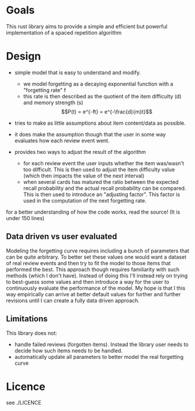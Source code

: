 # Goals
This rust library aims to provide a simple and efficient but powerful implementation of a spaced repetition algorithm

# Design
- simple model that is easy to understand and modify.
  - we model forgetting as a decaying exponential function with a "forgetting rate" f
  - this rate is then described as the quotient of the item difficulty (d) and memory strength (s)
$$P(t) = e^{-ft} = e^{-\frac{d}{m}t}$$

- tries to make as little assumptions about item content/data as possible.
- it does make the assumption though that the user in some way evaluates how each review event went.

- provides two ways to adjust the result of the algorithm
  - for each review event the user inputs whether the item was/wasn't too difficult. This is then used to adjust the item difficulty value (which then impacts the value of the next interval)
  - when several cards has matured the ratio between the expected recall probability and the actual recall probability can be compared. This is then used to introduce an "adjusting factor". This factor is used in the computation of the next forgetting rate.

for a better understanding of how the code works, read the source! (It is under 150 lines)

## Data driven vs user evaluated
Modeling the forgetting curve requires including a bunch of parameters that can be quite arbitrary. To better set these values one would want a dataset of real review events and then try to fit the model to those items that performed the best. This approach though requires familiarity with such methods (which I don't have). Instead of doing this I'll instead rely on trying to best-guess some values and then introduce a way for the user to continuously evaluate the performance of the model. My hope is that I this way empirically can arrive at better default values for further and further revisions until I can create a fully data driven approach.

## Limitations
This library does not:
- handle failed reviews (forgotten items). Instead the library user needs to decide how such items needs to be handled.
- automatically update all parameters to better model the real forgetting curve

# Licence
see ./LICENCE
